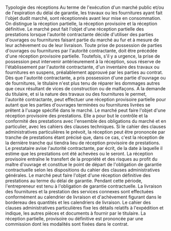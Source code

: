 Typologie des réceptions
Au terme de l'exécution d'un marché public et/ou de l'expiration du
délai de garantie, les travaux ou les fournitures ayant fait l'objet
dudit marché, sont réceptionnés avant leur mise en consommation.
On distingue la réception partielle, la réception provisoire et la
réception définitive.
Le marché peut fait l'objet d'une réception partielle des prestations
lorsque l'autorité contractante décide d'utiliser des parties
d'ouvrages ou fournitures faisant partie du marché au fur et à mesure
de leur achèvement ou de leur livraison.
Toute prise de possession de parties d'ouvrages ou fournitures par
l'autorité contractante, doit être précédée d'une réception provisoire
partielle. Toutefois, s'il y a urgence, la prise de possession peut
intervenir antérieurement à la réception, sous réserve de
l'établissement par l'autorité contractante, d'un inventaire des
travaux ou fournitures en suspens, préalablement approuvé par les
parties au contrat.
Dès que l'autorité contractante, a pris possession d'une partie
d'ouvrage ou de fournitures, le titulaire n'est plus tenu de réparer
les dommages autres que ceux résultant de vices de construction ou de
malfaçons.
A la demande du titulaire, et si la nature des travaux ou des
fournitures le permet, l'autorité contractante, peut effectuer une
réception provisoire partielle pour autant que les parties d'ouvrages
terminées ou fournitures livrées se prêtent à l'usage spécifié dans le
marché.
Le marché peut faire l'objet d'une réception provisoire des
prestations. Elle a pour but le contrôle et la conformité des
prestations avec l'ensemble des obligations du marché et en
particulier, avec les cahiers des clauses techniques. Si le cahier des
clauses administratives particulières le prévoit, la réception peut être
prononcée par tranche de prestations étant précisé que, dans ce cas,
c'est la réception de la dernière tranche qui tiendra lieu de réception
provisoire de prestations.
Le prestataire avise l'autorité contractante, par écrit, de la date à
laquelle il estime que les prestations ont été achevées ou le seront.
La réception provisoire entraîne le transfert de la propriété et des
risques au profit du maître d'ouvrage et constitue le point de départ de
l'obligation de garantie contractuelle selon les dispositions du cahier
des clauses administratives générales.
Le marché peut faire l'objet d'une réception définitive des prestations
au terme du délai de garantie. Pendant cette période, l'entrepreneur
est tenu à l'obligation de garantie contractuelle.
La livraison des fournitures et la prestation des services connexes sont
effectuées conformément au calendrier de livraison et d'achèvement
figurant dans le bordereau des quantités et les calendriers de
livraison. Le cahier des clauses administratives particulières fixe les
détails relatifs à l'expédition et indique, les autres pièces et
documents à fournir par le titulaire.
La réception partielle, provisoire ou définitive est prononcée par une
commission dont les modalités sont fixées dans le contrat.